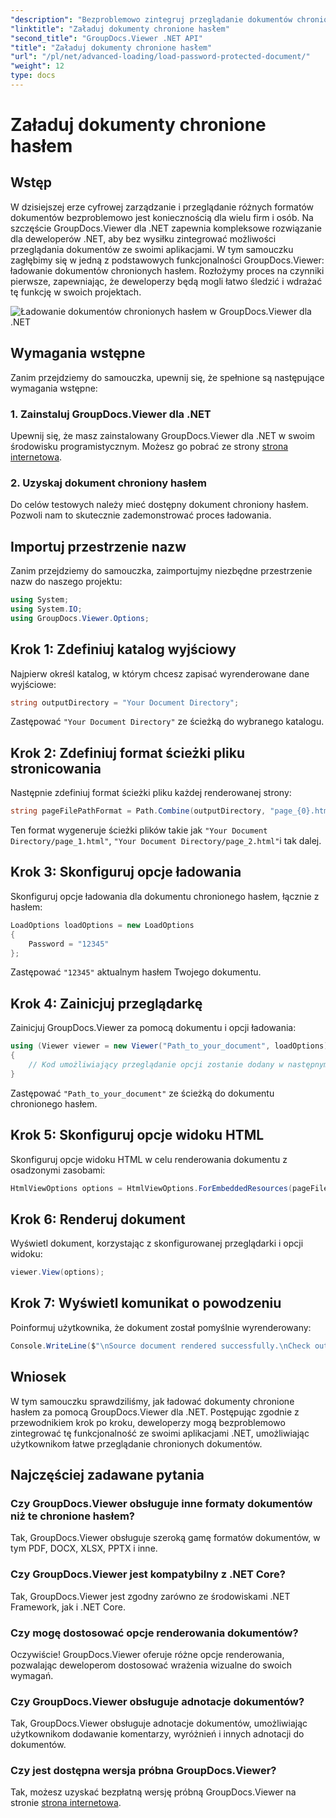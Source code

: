 ```yaml
---
"description": "Bezproblemowo zintegruj przeglądanie dokumentów chronionych hasłem z aplikacjami .NET przy użyciu GroupDocs.Viewer dla .NET. Postępuj zgodnie z naszym samouczkiem krok po kroku, aby uzyskać bezproblemową integrację."
"linktitle": "Załaduj dokumenty chronione hasłem"
"second_title": "GroupDocs.Viewer .NET API"
"title": "Załaduj dokumenty chronione hasłem"
"url": "/pl/net/advanced-loading/load-password-protected-document/"
"weight": 12
type: docs
---
```

# Załaduj dokumenty chronione hasłem

## Wstęp
W dzisiejszej erze cyfrowej zarządzanie i przeglądanie różnych formatów dokumentów bezproblemowo jest koniecznością dla wielu firm i osób. Na szczęście GroupDocs.Viewer dla .NET zapewnia kompleksowe rozwiązanie dla deweloperów .NET, aby bez wysiłku zintegrować możliwości przeglądania dokumentów ze swoimi aplikacjami. W tym samouczku zagłębimy się w jedną z podstawowych funkcjonalności GroupDocs.Viewer: ładowanie dokumentów chronionych hasłem. Rozłożymy proces na czynniki pierwsze, zapewniając, że deweloperzy będą mogli łatwo śledzić i wdrażać tę funkcję w swoich projektach.

![Ładowanie dokumentów chronionych hasłem w GroupDocs.Viewer dla .NET](/viewer/advanced-loading/load-password-protected-documents-img.png)

## Wymagania wstępne
Zanim przejdziemy do samouczka, upewnij się, że spełnione są następujące wymagania wstępne:
### 1. Zainstaluj GroupDocs.Viewer dla .NET
Upewnij się, że masz zainstalowany GroupDocs.Viewer dla .NET w swoim środowisku programistycznym. Możesz go pobrać ze strony [strona internetowa](https://releases.groupdocs.com/viewer/net/).
### 2. Uzyskaj dokument chroniony hasłem
Do celów testowych należy mieć dostępny dokument chroniony hasłem. Pozwoli nam to skutecznie zademonstrować proces ładowania.

## Importuj przestrzenie nazw
Zanim przejdziemy do samouczka, zaimportujmy niezbędne przestrzenie nazw do naszego projektu:
```csharp
using System;
using System.IO;
using GroupDocs.Viewer.Options;
```

## Krok 1: Zdefiniuj katalog wyjściowy
Najpierw określ katalog, w którym chcesz zapisać wyrenderowane dane wyjściowe:
```csharp
string outputDirectory = "Your Document Directory";
```
Zastępować `"Your Document Directory"` ze ścieżką do wybranego katalogu.
## Krok 2: Zdefiniuj format ścieżki pliku stronicowania
Następnie zdefiniuj format ścieżki pliku każdej renderowanej strony:
```csharp
string pageFilePathFormat = Path.Combine(outputDirectory, "page_{0}.html");
```
Ten format wygeneruje ścieżki plików takie jak `"Your Document Directory/page_1.html"`, `"Your Document Directory/page_2.html"`i tak dalej.
## Krok 3: Skonfiguruj opcje ładowania
Skonfiguruj opcje ładowania dla dokumentu chronionego hasłem, łącznie z hasłem:
```csharp
LoadOptions loadOptions = new LoadOptions
{
    Password = "12345"
};
```
Zastępować `"12345"` aktualnym hasłem Twojego dokumentu.
## Krok 4: Zainicjuj przeglądarkę
Zainicjuj GroupDocs.Viewer za pomocą dokumentu i opcji ładowania:
```csharp
using (Viewer viewer = new Viewer("Path_to_your_document", loadOptions))
{
    // Kod umożliwiający przeglądanie opcji zostanie dodany w następnym kroku.
}
```
Zastępować `"Path_to_your_document"` ze ścieżką do dokumentu chronionego hasłem.
## Krok 5: Skonfiguruj opcje widoku HTML
Skonfiguruj opcje widoku HTML w celu renderowania dokumentu z osadzonymi zasobami:
```csharp
HtmlViewOptions options = HtmlViewOptions.ForEmbeddedResources(pageFilePathFormat);
```
## Krok 6: Renderuj dokument
Wyświetl dokument, korzystając z skonfigurowanej przeglądarki i opcji widoku:
```csharp
viewer.View(options);
```
## Krok 7: Wyświetl komunikat o powodzeniu
Poinformuj użytkownika, że dokument został pomyślnie wyrenderowany:
```csharp
Console.WriteLine($"\nSource document rendered successfully.\nCheck output in {outputDirectory}.");
```

## Wniosek
W tym samouczku sprawdziliśmy, jak ładować dokumenty chronione hasłem za pomocą GroupDocs.Viewer dla .NET. Postępując zgodnie z przewodnikiem krok po kroku, deweloperzy mogą bezproblemowo zintegrować tę funkcjonalność ze swoimi aplikacjami .NET, umożliwiając użytkownikom łatwe przeglądanie chronionych dokumentów.
## Najczęściej zadawane pytania
### Czy GroupDocs.Viewer obsługuje inne formaty dokumentów niż te chronione hasłem?
Tak, GroupDocs.Viewer obsługuje szeroką gamę formatów dokumentów, w tym PDF, DOCX, XLSX, PPTX i inne.
### Czy GroupDocs.Viewer jest kompatybilny z .NET Core?
Tak, GroupDocs.Viewer jest zgodny zarówno ze środowiskami .NET Framework, jak i .NET Core.
### Czy mogę dostosować opcje renderowania dokumentów?
Oczywiście! GroupDocs.Viewer oferuje różne opcje renderowania, pozwalając deweloperom dostosować wrażenia wizualne do swoich wymagań.
### Czy GroupDocs.Viewer obsługuje adnotacje dokumentów?
Tak, GroupDocs.Viewer obsługuje adnotacje dokumentów, umożliwiając użytkownikom dodawanie komentarzy, wyróżnień i innych adnotacji do dokumentów.
### Czy jest dostępna wersja próbna GroupDocs.Viewer?
Tak, możesz uzyskać bezpłatną wersję próbną GroupDocs.Viewer na stronie [strona internetowa](https://releases.groupdocs.com/).